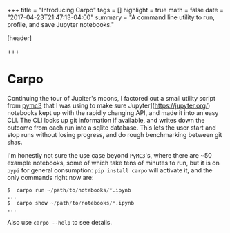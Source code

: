 +++
title = "Introducing Carpo"
tags = []
highlight = true
math = false
date = "2017-04-23T21:47:13-04:00"
summary = "A command line utility to run, profile, and save Jupyter notebooks."

[header]

+++


# Carpo

Continuing the tour of Jupiter's moons, I factored out a small utility script from [pymc3](https://pymc-devs.github.io/pymc3/) that I was using to make sure Jupyter](https://jupyter.org/) notebooks kept up with the rapidly changing API, and made it into an easy CLI.  The CLI looks up git information if available, and writes down the outcome from each run into a sqlite database.  This lets the user start and stop runs without losing progress, and do rough benchmarking between git shas.

I'm honestly not sure the use case beyond `PyMC3`'s, where there are ~50 example notebooks, some of which take tens of minutes to run, but it is on `pypi` for general consumption:  `pip install carpo` will activate it, and the only commands right now are:

```python
$  carpo run ~/path/to/notebooks/*.ipynb
...
$  carpo show ~/path/to/notebooks/*.ipynb
...
```
Also use `carpo --help` to see details.
